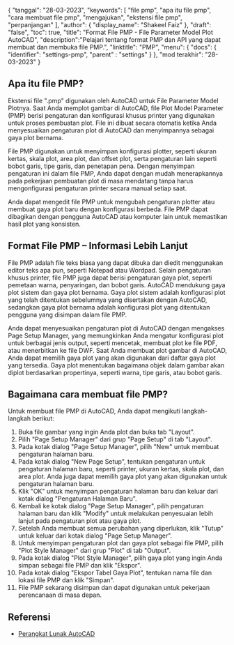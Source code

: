 {
"tanggal": "28-03-2023",
  "keywords": [
"file pmp",
"apa itu file pmp",
"cara membuat file pmp",
"mengajukan",
"ekstensi file pmp",
"perpanjangan"
],
  "author": {
"display_name": "Shakeel Faiz"
},
"draft": "false",
"toc": true,
"title": "Format File PMP - File Parameter Model Plot AutoCAD",
  "description":"Pelajari tentang format PMP dan API yang dapat membuat dan membuka file PMP.",
"linktitle": "PMP",
  "menu": {
    "docs": {
      "identifier": "settings-pmp",
"parent" : "settings"
}
},
"mod terakhir": "28-03-2023"
}

## Apa itu file PMP?

Ekstensi file ".pmp" digunakan oleh AutoCAD untuk File Parameter Model Plotnya. Saat Anda memplot gambar di AutoCAD, file Plot Model Parameter (PMP) berisi pengaturan dan konfigurasi khusus printer yang digunakan untuk proses pembuatan plot. File ini dibuat secara otomatis ketika Anda menyesuaikan pengaturan plot di AutoCAD dan menyimpannya sebagai gaya plot bernama.

File PMP digunakan untuk menyimpan konfigurasi plotter, seperti ukuran kertas, skala plot, area plot, dan offset plot, serta pengaturan lain seperti bobot garis, tipe garis, dan penetapan pena. Dengan menyimpan pengaturan ini dalam file PMP, Anda dapat dengan mudah menerapkannya pada pekerjaan pembuatan plot di masa mendatang tanpa harus mengonfigurasi pengaturan printer secara manual setiap saat.

Anda dapat mengedit file PMP untuk mengubah pengaturan plotter atau membuat gaya plot baru dengan konfigurasi berbeda. File PMP dapat dibagikan dengan pengguna AutoCAD atau komputer lain untuk memastikan hasil plot yang konsisten.

## Format File PMP – Informasi Lebih Lanjut

File PMP adalah file teks biasa yang dapat dibuka dan diedit menggunakan editor teks apa pun, seperti Notepad atau Wordpad. Selain pengaturan khusus printer, file PMP juga dapat berisi pengaturan gaya plot, seperti pemetaan warna, penyaringan, dan bobot garis. AutoCAD mendukung gaya plot sistem dan gaya plot bernama. Gaya plot sistem adalah konfigurasi plot yang telah ditentukan sebelumnya yang disertakan dengan AutoCAD, sedangkan gaya plot bernama adalah konfigurasi plot yang ditentukan pengguna yang disimpan dalam file PMP.

Anda dapat menyesuaikan pengaturan plot di AutoCAD dengan mengakses Page Setup Manager, yang memungkinkan Anda mengatur konfigurasi plot untuk berbagai jenis output, seperti mencetak, membuat plot ke file PDF, atau menerbitkan ke file DWF. Saat Anda membuat plot gambar di AutoCAD, Anda dapat memilih gaya plot yang akan digunakan dari daftar gaya plot yang tersedia. Gaya plot menentukan bagaimana objek dalam gambar akan diplot berdasarkan propertinya, seperti warna, tipe garis, atau bobot garis.

## Bagaimana cara membuat file PMP?

Untuk membuat file PMP di AutoCAD, Anda dapat mengikuti langkah-langkah berikut:

1. Buka file gambar yang ingin Anda plot dan buka tab "Layout".
2. Pilih "Page Setup Manager" dari grup "Page Setup" di tab "Layout".
3. Pada kotak dialog "Page Setup Manager", pilih "New" untuk membuat pengaturan halaman baru.
4. Pada kotak dialog "New Page Setup", tentukan pengaturan untuk pengaturan halaman baru, seperti printer, ukuran kertas, skala plot, dan area plot. Anda juga dapat memilih gaya plot yang akan digunakan untuk pengaturan halaman baru.
5. Klik "OK" untuk menyimpan pengaturan halaman baru dan keluar dari kotak dialog "Pengaturan Halaman Baru".
6. Kembali ke kotak dialog "Page Setup Manager", pilih pengaturan halaman baru dan klik "Modify" untuk melakukan penyesuaian lebih lanjut pada pengaturan plot atau gaya plot.
7. Setelah Anda membuat semua perubahan yang diperlukan, klik "Tutup" untuk keluar dari kotak dialog "Page Setup Manager".
8. Untuk menyimpan pengaturan plot dan gaya plot sebagai file PMP, pilih "Plot Style Manager" dari grup "Plot" di tab "Output".
9. Pada kotak dialog "Plot Style Manager", pilih gaya plot yang ingin Anda simpan sebagai file PMP dan klik "Ekspor".
10. Pada kotak dialog "Ekspor Tabel Gaya Plot", tentukan nama file dan lokasi file PMP dan klik "Simpan".
11. File PMP sekarang disimpan dan dapat digunakan untuk pekerjaan perencanaan di masa depan.

## Referensi
* [Perangkat Lunak AutoCAD](https://en.wikipedia.org/wiki/AutoCAD)

